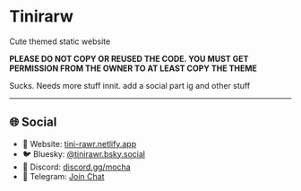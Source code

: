 # Tinirarw
Cute themed static website

**PLEASE DO NOT COPY OR REUSED THE CODE. YOU MUST GET PERMISSION FROM THE OWNER TO AT LEAST COPY THE THEME**

Sucks. Needs more stuff innit. add a social part ig and other stuff

---

## 🌐 Social

- 🌸 Website: [tini-rawr.netlify.app](https://tini-rawr.netlify.app)
- 🐦 Bluesky: [@tinirawr.bsky.social](https://bsky.app/profile/tinirawr.bsky.social)
- 💬 Discord: [discord.gg/mocha](https://discord.gg/x4stK9EMXq)
- 📢 Telegram: [Join Chat](https://t.me/+3lAxCwlQYgwwOTIx)
